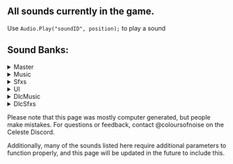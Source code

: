 ## All sounds currently in the game.
Use `Audio.Play("soundID", position);` to play a sound

## Sound Banks:
<details>
<summary>Master</summary>
<br/>
event:/game/04_cliffside/whiteblock_fallthru<br/>
event:/ui/world_map/whoosh/1000ms_back<br/>
event:/ui/world_map/whoosh/1000ms_forward<br/>
event:/ui/world_map/whoosh/400ms_back<br/>
event:/ui/world_map/whoosh/400ms_forward<br/>
event:/ui/world_map/whoosh/600ms_back<br/>
event:/ui/world_map/whoosh/600ms_forward<br/>
event:/ui/world_map/whoosh/700ms_back<br/>
event:/ui/world_map/whoosh/700ms_forward<br/>
event:/ui/world_map/whoosh/900ms_back<br/>
event:/ui/world_map/whoosh/900ms_forward<br/>
snapshot:/assist_game_speed/assist_speed_50<br/>
snapshot:/assist_game_speed/assist_speed_60<br/>
snapshot:/assist_game_speed/assist_speed_70<br/>
snapshot:/assist_game_speed/assist_speed_80<br/>
snapshot:/assist_game_speed/assist_speed_90<br/>
snapshot:/berry_cooperation/1000s_down<br/>
snapshot:/berry_cooperation/2000s_down<br/>
snapshot:/berry_cooperation/3000s_down<br/>
snapshot:/berry_cooperation/4000s_down<br/>
snapshot:/berry_cooperation/5000s_down<br/>
snapshot:/boss_pitch_sfx<br/>
snapshot:/char_granny_laughs_down<br/>
snapshot:/dialogue_in_progress<br/>
snapshot:/env_allamb_down<br/>
snapshot:/env_worldmap_down<br/>
snapshot:/game_00_prologue_amb_down<br/>
snapshot:/game_00_prologue_amb_off<br/>
snapshot:/game_00_verb<br/>
snapshot:/game_01_birdbros_finish<br/>
snapshot:/game_02_dreammemorial_fade<br/>
snapshot:/game_03_clutterswitch_moment<br/>
snapshot:/game_03_oshirofreakout<br/>
snapshot:/game_03_pico8room<br/>
snapshot:/game_04_gondolafeather_main<br/>
snapshot:/game_04_gondolafeather_verb<br/>
snapshot:/game_05_eyedeath<br/>
snapshot:/game_05_eyedistance<br/>
snapshot:/game_05_mus_pulse_controller<br/>
snapshot:/game_05_torch_arp<br/>
snapshot:/game_10_BIR_music_part01<br/>
snapshot:/game_10_BIR_music_part02<br/>
snapshot:/game_10_BIR_sfx<br/>
snapshot:/game_10_BIRd_wings_silenced<br/>
snapshot:/game_10_amb_voidspiral_active<br/>
snapshot:/game_10_cafe_computer_active<br/>
snapshot:/game_10_final_boost<br/>
snapshot:/game_10_glitch_active<br/>
snapshot:/game_10_golden_room_flavour<br/>
snapshot:/game_10_goldenroom_death_fix<br/>
snapshot:/game_10_granny_clouds_dialogue<br/>
snapshot:/game_10_in_space<br/>
snapshot:/game_10_inside_cafe<br/>
snapshot:/game_10_kevinpc_sendcontrol<br/>
snapshot:/game_10_kevinpc_verbtransition<br/>
snapshot:/game_gen_crystalheart<br/>
snapshot:/game_gen_large_berry_get<br/>
snapshot:/mus_cassette_amb_down<br/>
snapshot:/mus_lvl1_verbtransition<br/>
snapshot:/music_all_mute<br/>
snapshot:/music_mains_mute<br/>
snapshot:/music_reflection_secret<br/>
snapshot:/music_secretrevealed<br/>
snapshot:/pause_menu<br/>
snapshot:/underwater<br/>
snapshot:/variant_speed/variant_speed_120<br/>
snapshot:/variant_speed/variant_speed_140<br/>
snapshot:/variant_speed/variant_speed_160<br/>
</details>
<details>
<summary>Music</summary>
<br/>
event:/music/cassette/01_forsaken_city<br/>
event:/music/cassette/02_old_site<br/>
event:/music/cassette/03_resort<br/>
event:/music/cassette/04_cliffside<br/>
event:/music/cassette/05_mirror_temple<br/>
event:/music/cassette/06_reflection<br/>
event:/music/cassette/07_summit<br/>
event:/music/cassette/09_core<br/>
event:/music/lvl0/bridge<br/>
event:/music/lvl0/intro<br/>
event:/music/lvl0/title_ping<br/>
event:/music/lvl1/main<br/>
event:/music/lvl1/theo<br/>
event:/music/lvl2/awake<br/>
event:/music/lvl2/beginning<br/>
event:/music/lvl2/chase<br/>
event:/music/lvl2/dreamblock_sting_pt1<br/>
event:/music/lvl2/dreamblock_sting_pt2<br/>
event:/music/lvl2/evil_madeline<br/>
event:/music/lvl2/mirror<br/>
event:/music/lvl2/phone_end<br/>
event:/music/lvl2/phone_loop<br/>
event:/music/lvl3/clean<br/>
event:/music/lvl3/explore<br/>
event:/music/lvl3/intro<br/>
event:/music/lvl3/oshiro_chase<br/>
event:/music/lvl3/oshiro_theme<br/>
event:/music/lvl4/heavy_winds<br/>
event:/music/lvl4/main<br/>
event:/music/lvl4/minigame<br/>
event:/music/lvl5/middle_temple<br/>
event:/music/lvl5/mirror<br/>
event:/music/lvl5/mirror_cutscene<br/>
event:/music/lvl5/normal<br/>
event:/music/lvl6/badeline_acoustic<br/>
event:/music/lvl6/badeline_fight<br/>
event:/music/lvl6/badeline_glitch<br/>
event:/music/lvl6/madeline_and_theo<br/>
event:/music/lvl6/main<br/>
event:/music/lvl6/secret_room<br/>
event:/music/lvl6/starjump<br/>
event:/music/lvl6/the_fall<br/>
event:/music/lvl7/final_ascent<br/>
event:/music/lvl7/main<br/>
event:/music/lvl8/main<br/>
event:/music/lvl9/main<br/>
event:/music/menu/complete_area<br/>
event:/music/menu/complete_bside<br/>
event:/music/menu/complete_summit<br/>
event:/music/menu/credits<br/>
event:/music/menu/level_select<br/>
event:/music/remix/01_forsaken_city<br/>
event:/music/remix/02_old_site<br/>
event:/music/remix/03_resort<br/>
event:/music/remix/04_cliffside<br/>
event:/music/remix/05_mirror_temple<br/>
event:/music/remix/06_reflection<br/>
event:/music/remix/07_summit<br/>
event:/music/remix/09_core<br/>
event:/new_content/music/lvl10/cinematic/end_intro<br/>
snapshot:/boss_pitch_sfx<br/>
snapshot:/env_allamb_down<br/>
snapshot:/env_worldmap_down<br/>
snapshot:/game_00_prologue_amb_down<br/>
snapshot:/game_00_prologue_amb_off<br/>
snapshot:/game_04_gondolafeather_main<br/>
snapshot:/game_04_gondolafeather_verb<br/>
snapshot:/game_05_eyedistance<br/>
snapshot:/mus_cassette_amb_down<br/>
snapshot:/mus_lvl1_verbtransition<br/>
</details>
<details>
<summary>Sfxs</summary>
<br/>
event:/char/badeline/appear<br/>
event:/char/badeline/booster_begin<br/>
event:/char/badeline/booster_final<br/>
event:/char/badeline/booster_reappear<br/>
event:/char/badeline/booster_relocate<br/>
event:/char/badeline/booster_throw<br/>
event:/char/badeline/boss_bullet<br/>
event:/char/badeline/boss_hug<br/>
event:/char/badeline/boss_idle_air<br/>
event:/char/badeline/boss_laser_charge<br/>
event:/char/badeline/boss_laser_fire<br/>
event:/char/badeline/boss_prefight_getup<br/>
event:/char/badeline/climb_ledge<br/>
event:/char/badeline/dash_red_left<br/>
event:/char/badeline/dash_red_right<br/>
event:/char/badeline/disappear<br/>
event:/char/badeline/dreamblock_enter<br/>
event:/char/badeline/dreamblock_exit<br/>
event:/char/badeline/dreamblock_travel<br/>
event:/char/badeline/duck<br/>
event:/char/badeline/footstep<br/>
event:/char/badeline/grab<br/>
event:/char/badeline/grab_letgo<br/>
event:/char/badeline/handhold<br/>
event:/char/badeline/jump<br/>
event:/char/badeline/jump_assisted<br/>
event:/char/badeline/jump_climb_left<br/>
event:/char/badeline/jump_climb_right<br/>
event:/char/badeline/jump_dreamblock<br/>
event:/char/badeline/jump_special<br/>
event:/char/badeline/jump_super<br/>
event:/char/badeline/jump_superslide<br/>
event:/char/badeline/jump_superwall<br/>
event:/char/badeline/jump_wall_left<br/>
event:/char/badeline/jump_wall_right<br/>
event:/char/badeline/landing<br/>
event:/char/badeline/level_entry<br/>
event:/char/badeline/maddy_join<br/>
event:/char/badeline/maddy_split<br/>
event:/char/badeline/stand<br/>
event:/char/badeline/temple_move_chats<br/>
event:/char/badeline/temple_move_first<br/>
event:/char/badeline/wallslide<br/>
event:/char/dialogue/badeline<br/>
event:/char/dialogue/ex<br/>
event:/char/dialogue/granny<br/>
event:/char/dialogue/madeline<br/>
event:/char/dialogue/madeline_mirror<br/>
event:/char/dialogue/mom<br/>
event:/char/dialogue/oshiro<br/>
event:/char/dialogue/secret_character<br/>
event:/char/dialogue/sfx_support/phone_static_ex<br/>
event:/char/dialogue/sfx_support/phone_static_mom<br/>
event:/char/dialogue/theo<br/>
event:/char/dialogue/theo_mirror<br/>
event:/char/granny/cane_tap<br/>
event:/char/granny/laugh_firstphrase<br/>
event:/char/granny/laugh_oneha<br/>
event:/char/madeline/backpack_drop<br/>
event:/char/madeline/campfire_sit<br/>
event:/char/madeline/campfire_stand<br/>
event:/char/madeline/climb_ledge<br/>
event:/char/madeline/core_hair_charged<br/>
event:/char/madeline/crystaltheo_lift<br/>
event:/char/madeline/crystaltheo_throw<br/>
event:/char/madeline/dash_pink_left<br/>
event:/char/madeline/dash_pink_right<br/>
event:/char/madeline/dash_red_left<br/>
event:/char/madeline/dash_red_right<br/>
event:/char/madeline/death<br/>
event:/char/madeline/dreamblock_enter<br/>
event:/char/madeline/dreamblock_exit<br/>
event:/char/madeline/dreamblock_travel<br/>
event:/char/madeline/duck<br/>
event:/char/madeline/footstep<br/>
event:/char/madeline/grab<br/>
event:/char/madeline/grab_letgo<br/>
event:/char/madeline/handhold<br/>
event:/char/madeline/idle_crackknuckles<br/>
event:/char/madeline/idle_scratch<br/>
event:/char/madeline/idle_sneeze<br/>
event:/char/madeline/jump<br/>
event:/char/madeline/jump_assisted<br/>
event:/char/madeline/jump_climb_left<br/>
event:/char/madeline/jump_climb_right<br/>
event:/char/madeline/jump_dreamblock<br/>
event:/char/madeline/jump_special<br/>
event:/char/madeline/jump_super<br/>
event:/char/madeline/jump_superslide<br/>
event:/char/madeline/jump_superwall<br/>
event:/char/madeline/jump_wall_left<br/>
event:/char/madeline/jump_wall_right<br/>
event:/char/madeline/landing<br/>
event:/char/madeline/mirrortemple_big_landing<br/>
event:/char/madeline/predeath<br/>
event:/char/madeline/revive<br/>
event:/char/madeline/stand<br/>
event:/char/madeline/summit_areastart<br/>
event:/char/madeline/summit_flytonext<br/>
event:/char/madeline/summit_sit<br/>
event:/char/madeline/theo_collapse<br/>
event:/char/madeline/wallslide<br/>
event:/char/madeline/water_dash_gen<br/>
event:/char/madeline/water_dash_in<br/>
event:/char/madeline/water_dash_out<br/>
event:/char/madeline/water_in<br/>
event:/char/madeline/water_move_general<br/>
event:/char/madeline/water_move_shallow<br/>
event:/char/madeline/water_out<br/>
event:/char/oshiro/boss_charge<br/>
event:/char/oshiro/boss_enter_screen<br/>
event:/char/oshiro/boss_precharge<br/>
event:/char/oshiro/boss_reform<br/>
event:/char/oshiro/boss_slam_final<br/>
event:/char/oshiro/boss_slam_first<br/>
event:/char/oshiro/boss_transform_begin<br/>
event:/char/oshiro/boss_transform_burst<br/>
event:/char/oshiro/chat_collapse<br/>
event:/char/oshiro/chat_get_up<br/>
event:/char/oshiro/chat_turn_left<br/>
event:/char/oshiro/chat_turn_right<br/>
event:/char/oshiro/move_01_0xa_exit<br/>
event:/char/oshiro/move_02_03a_exit<br/>
event:/char/oshiro/move_03_08a_exit<br/>
event:/char/oshiro/move_04_pace_left<br/>
event:/char/oshiro/move_04_pace_right<br/>
event:/char/oshiro/move_05_09b_exit<br/>
event:/char/oshiro/move_06_04d_exit<br/>
event:/char/oshiro/move_07_roof00_enter<br/>
event:/char/oshiro/move_08_roof07_exit<br/>
event:/char/theo/phone_taps_loop<br/>
event:/char/theo/resort_ceilingvent_hey<br/>
event:/char/theo/resort_ceilingvent_popoff<br/>
event:/char/theo/resort_ceilingvent_seeya<br/>
event:/char/theo/resort_ceilingvent_shake<br/>
event:/char/theo/resort_crawl<br/>
event:/char/theo/resort_standtocrawl<br/>
event:/char/theo/resort_vent_grab<br/>
event:/char/theo/resort_vent_rip<br/>
event:/char/theo/resort_vent_tug<br/>
event:/char/theo/resort_vent_tumble<br/>
event:/char/theo/yolo_fist<br/>
event:/classic/pico8_boot<br/>
event:/classic/pico8_mus_00<br/>
event:/classic/pico8_mus_01<br/>
event:/classic/pico8_mus_02<br/>
event:/classic/pico8_mus_03<br/>
event:/classic/sfx0<br/>
event:/classic/sfx1<br/>
event:/classic/sfx13<br/>
event:/classic/sfx14<br/>
event:/classic/sfx15<br/>
event:/classic/sfx16<br/>
event:/classic/sfx2<br/>
event:/classic/sfx23<br/>
event:/classic/sfx3<br/>
event:/classic/sfx35<br/>
event:/classic/sfx37<br/>
event:/classic/sfx38<br/>
event:/classic/sfx4<br/>
event:/classic/sfx5<br/>
event:/classic/sfx51<br/>
event:/classic/sfx54<br/>
event:/classic/sfx55<br/>
event:/classic/sfx6<br/>
event:/classic/sfx61<br/>
event:/classic/sfx62<br/>
event:/classic/sfx7<br/>
event:/classic/sfx8<br/>
event:/classic/sfx9<br/>
event:/env/amb/00_prologue<br/>
event:/env/amb/01_main<br/>
event:/env/amb/02_awake<br/>
event:/env/amb/02_dream<br/>
event:/env/amb/03_exterior<br/>
event:/env/amb/03_interior<br/>
event:/env/amb/03_pico8_closeup<br/>
event:/env/amb/04_main<br/>
event:/env/amb/05_interior_dark<br/>
event:/env/amb/05_interior_main<br/>
event:/env/amb/05_mirror_sequence<br/>
event:/env/amb/06_lake<br/>
event:/env/amb/06_main<br/>
event:/env/amb/09_main<br/>
event:/env/amb/worldmap<br/>
event:/env/local/02_old_site/phone_lamp<br/>
event:/env/local/03_resort/broken_window_large<br/>
event:/env/local/03_resort/broken_window_small<br/>
event:/env/local/03_resort/pico8_machine<br/>
event:/env/local/06_reflection/boss_idle_ground<br/>
event:/env/local/07_summit/flag_flap<br/>
event:/env/local/09_core/conveyor_idle<br/>
event:/env/local/09_core/fireballs_idle<br/>
event:/env/local/09_core/lavagate_idle<br/>
event:/env/local/campfire_loop<br/>
event:/env/local/campfire_start<br/>
event:/env/local/waterfall_big_in<br/>
event:/env/local/waterfall_big_main<br/>
event:/env/local/waterfall_small_in_deep<br/>
event:/env/local/waterfall_small_in_shallow<br/>
event:/env/local/waterfall_small_main<br/>
event:/env/state/underwater<br/>
event:/game/00_prologue/bridge_rumble_loop<br/>
event:/game/00_prologue/bridge_support_break<br/>
event:/game/00_prologue/car_down<br/>
event:/game/00_prologue/car_up<br/>
event:/game/00_prologue/fallblock_first_impact<br/>
event:/game/00_prologue/fallblock_first_shake<br/>
event:/game/00_prologue/intro_vignette<br/>
event:/game/01_forsaken_city/birdbros_finish<br/>
event:/game/01_forsaken_city/birdbros_fly_loop<br/>
event:/game/01_forsaken_city/birdbros_thrust<br/>
event:/game/01_forsaken_city/console_blue<br/>
event:/game/01_forsaken_city/console_purple<br/>
event:/game/01_forsaken_city/console_red<br/>
event:/game/01_forsaken_city/console_static_long<br/>
event:/game/01_forsaken_city/console_static_loop<br/>
event:/game/01_forsaken_city/console_static_short<br/>
event:/game/01_forsaken_city/console_white<br/>
event:/game/01_forsaken_city/console_yellow<br/>
event:/game/01_forsaken_city/fallblock_ice_impact<br/>
event:/game/01_forsaken_city/fallblock_ice_shake<br/>
event:/game/01_forsaken_city/zip_mover<br/>
event:/game/02_old_site/lantern_hit<br/>
event:/game/02_old_site/sequence_badeline_intro<br/>
event:/game/02_old_site/sequence_mirror<br/>
event:/game/02_old_site/sequence_phone_pickup<br/>
event:/game/02_old_site/sequence_phone_ring_loop<br/>
event:/game/02_old_site/sequence_phone_ringtone_loop<br/>
event:/game/02_old_site/sequence_phone_transform<br/>
event:/game/02_old_site/theoselfie_foley<br/>
event:/game/02_old_site/theoselfie_photo_filter<br/>
event:/game/02_old_site/theoselfie_photo_in<br/>
event:/game/02_old_site/theoselfie_photo_out<br/>
event:/game/03_resort/clutterswitch_books<br/>
event:/game/03_resort/clutterswitch_boxes<br/>
event:/game/03_resort/clutterswitch_finish<br/>
event:/game/03_resort/clutterswitch_linens<br/>
event:/game/03_resort/clutterswitch_return<br/>
event:/game/03_resort/deskbell_again<br/>
event:/game/03_resort/door_metal_close<br/>
event:/game/03_resort/door_metal_open<br/>
event:/game/03_resort/door_wood_close<br/>
event:/game/03_resort/door_wood_open<br/>
event:/game/03_resort/fallblock_wood_impact<br/>
event:/game/03_resort/fallblock_wood_shake<br/>
event:/game/03_resort/fallblock_wooddistant_impact<br/>
event:/game/03_resort/fluff_tendril_emerge<br/>
event:/game/03_resort/fluff_tendril_recede<br/>
event:/game/03_resort/fluff_tendril_touch<br/>
event:/game/03_resort/forcefield_bump<br/>
event:/game/03_resort/forcefield_idle_loop<br/>
event:/game/03_resort/forcefield_vanish<br/>
event:/game/03_resort/key_unlock<br/>
event:/game/03_resort/lantern_bump<br/>
event:/game/03_resort/memo_in<br/>
event:/game/03_resort/memo_out<br/>
event:/game/03_resort/platform_horiz_left<br/>
event:/game/03_resort/platform_horiz_right<br/>
event:/game/03_resort/platform_vert_down_loop<br/>
event:/game/03_resort/platform_vert_end<br/>
event:/game/03_resort/platform_vert_start<br/>
event:/game/03_resort/platform_vert_up_loop<br/>
event:/game/03_resort/sequence_oshiro_intro<br/>
event:/game/03_resort/sequence_oshirofluff_pt1<br/>
event:/game/03_resort/sequence_oshirofluff_pt2<br/>
event:/game/03_resort/suite_bad_ceilingbreak<br/>
event:/game/03_resort/suite_bad_exittop<br/>
event:/game/03_resort/suite_bad_intro<br/>
event:/game/03_resort/suite_bad_mirrorbreak<br/>
event:/game/03_resort/suite_bad_moveroof<br/>
event:/game/03_resort/suite_bad_movestageleft<br/>
event:/game/03_resort/trapdoor_frombottom<br/>
event:/game/03_resort/trapdoor_fromtop<br/>
event:/game/04_cliffside/arrowblock_activate<br/>
event:/game/04_cliffside/arrowblock_break<br/>
event:/game/04_cliffside/arrowblock_debris<br/>
event:/game/04_cliffside/arrowblock_move<br/>
event:/game/04_cliffside/arrowblock_reappear<br/>
event:/game/04_cliffside/arrowblock_reform_begin<br/>
event:/game/04_cliffside/arrowblock_side_depress<br/>
event:/game/04_cliffside/arrowblock_side_release<br/>
event:/game/04_cliffside/cloud_blue_boost<br/>
event:/game/04_cliffside/cloud_pink_boost<br/>
event:/game/04_cliffside/cloud_pink_reappear<br/>
event:/game/04_cliffside/gondola_cliffmechanism_start<br/>
event:/game/04_cliffside/gondola_finish<br/>
event:/game/04_cliffside/gondola_halted_loop<br/>
event:/game/04_cliffside/gondola_movement_loop<br/>
event:/game/04_cliffside/gondola_restart<br/>
event:/game/04_cliffside/gondola_scaryhair_01<br/>
event:/game/04_cliffside/gondola_scaryhair_02<br/>
event:/game/04_cliffside/gondola_scaryhair_03<br/>
event:/game/04_cliffside/gondola_theo_fall<br/>
event:/game/04_cliffside/gondola_theo_lever_fail<br/>
event:/game/04_cliffside/gondola_theo_lever_start<br/>
event:/game/04_cliffside/gondola_theo_recover<br/>
event:/game/04_cliffside/gondola_theoselfie_halt<br/>
event:/game/04_cliffside/greenbooster_dash<br/>
event:/game/04_cliffside/greenbooster_end<br/>
event:/game/04_cliffside/greenbooster_enter<br/>
event:/game/04_cliffside/greenbooster_reappear<br/>
event:/game/04_cliffside/snowball_impact<br/>
event:/game/04_cliffside/snowball_spawn<br/>
event:/game/04_cliffside/stone_blockade<br/>
event:/game/05_mirror_temple/bladespinner_spin<br/>
event:/game/05_mirror_temple/button_activate<br/>
event:/game/05_mirror_temple/button_depress<br/>
event:/game/05_mirror_temple/button_return<br/>
event:/game/05_mirror_temple/crackedwall_vanish<br/>
event:/game/05_mirror_temple/crystaltheo_break_free<br/>
event:/game/05_mirror_temple/crystaltheo_hit_ground<br/>
event:/game/05_mirror_temple/crystaltheo_hit_side<br/>
event:/game/05_mirror_temple/eye_pulse<br/>
event:/game/05_mirror_temple/eyebro_eyemove<br/>
event:/game/05_mirror_temple/eyewall_bounce<br/>
event:/game/05_mirror_temple/eyewall_destroy<br/>
event:/game/05_mirror_temple/gate_main_close<br/>
event:/game/05_mirror_temple/gate_main_open<br/>
event:/game/05_mirror_temple/gate_theo_close<br/>
event:/game/05_mirror_temple/gate_theo_open<br/>
event:/game/05_mirror_temple/key_unlock_dark<br/>
event:/game/05_mirror_temple/key_unlock_light<br/>
event:/game/05_mirror_temple/mainmirror_reveal<br/>
event:/game/05_mirror_temple/mainmirror_torch_lit_1<br/>
event:/game/05_mirror_temple/mainmirror_torch_lit_2<br/>
event:/game/05_mirror_temple/mainmirror_torch_loop<br/>
event:/game/05_mirror_temple/redbooster_dash<br/>
event:/game/05_mirror_temple/redbooster_end<br/>
event:/game/05_mirror_temple/redbooster_enter<br/>
event:/game/05_mirror_temple/redbooster_move<br/>
event:/game/05_mirror_temple/redbooster_reappear<br/>
event:/game/05_mirror_temple/room_lightlevel_down<br/>
event:/game/05_mirror_temple/room_lightlevel_up<br/>
event:/game/05_mirror_temple/seeker_aggro<br/>
event:/game/05_mirror_temple/seeker_booped<br/>
event:/game/05_mirror_temple/seeker_dash<br/>
event:/game/05_mirror_temple/seeker_dash_turn<br/>
event:/game/05_mirror_temple/seeker_death<br/>
event:/game/05_mirror_temple/seeker_hit_lightwall<br/>
event:/game/05_mirror_temple/seeker_hit_normal<br/>
event:/game/05_mirror_temple/seeker_playercontrolstart<br/>
event:/game/05_mirror_temple/seeker_revive<br/>
event:/game/05_mirror_temple/seeker_statue_break<br/>
event:/game/05_mirror_temple/swapblock_move<br/>
event:/game/05_mirror_temple/swapblock_move_end<br/>
event:/game/05_mirror_temple/swapblock_return<br/>
event:/game/05_mirror_temple/swapblock_return_end<br/>
event:/game/05_mirror_temple/torch_activate<br/>
event:/game/06_reflection/badeline_feather_slice<br/>
event:/game/06_reflection/badeline_freakout_1<br/>
event:/game/06_reflection/badeline_freakout_2<br/>
event:/game/06_reflection/badeline_freakout_3<br/>
event:/game/06_reflection/badeline_freakout_4<br/>
event:/game/06_reflection/badeline_freakout_5<br/>
event:/game/06_reflection/badeline_pull_cliffbreak<br/>
event:/game/06_reflection/badeline_pull_impact<br/>
event:/game/06_reflection/badeline_pull_rumble_loop<br/>
event:/game/06_reflection/badeline_pull_whooshdown<br/>
event:/game/06_reflection/boss_spikes_burst<br/>
event:/game/06_reflection/crushblock_activate<br/>
event:/game/06_reflection/crushblock_impact<br/>
event:/game/06_reflection/crushblock_move_loop<br/>
event:/game/06_reflection/crushblock_rest<br/>
event:/game/06_reflection/crushblock_rest_waypoint<br/>
event:/game/06_reflection/crushblock_return_loop<br/>
event:/game/06_reflection/fall_spike_smash<br/>
event:/game/06_reflection/fallblock_boss_impact<br/>
event:/game/06_reflection/fallblock_boss_shake<br/>
event:/game/06_reflection/feather_bubble_bounce<br/>
event:/game/06_reflection/feather_bubble_get<br/>
event:/game/06_reflection/feather_bubble_renew<br/>
event:/game/06_reflection/feather_get<br/>
event:/game/06_reflection/feather_reappear<br/>
event:/game/06_reflection/feather_renew<br/>
event:/game/06_reflection/feather_state_bump<br/>
event:/game/06_reflection/feather_state_end<br/>
event:/game/06_reflection/feather_state_loop<br/>
event:/game/06_reflection/feather_state_warning<br/>
event:/game/06_reflection/hug_badeline_glow<br/>
event:/game/06_reflection/hug_image_1<br/>
event:/game/06_reflection/hug_image_2<br/>
event:/game/06_reflection/hug_image_3<br/>
event:/game/06_reflection/hug_levelup_text_in<br/>
event:/game/06_reflection/hug_levelup_text_out<br/>
event:/game/06_reflection/pinballbumper_hit<br/>
event:/game/06_reflection/pinballbumper_reset<br/>
event:/game/06_reflection/scaryhair_move<br/>
event:/game/06_reflection/scaryhair_whoosh<br/>
event:/game/06_reflection/supersecret_dashflavour<br/>
event:/game/06_reflection/supersecret_heartappear<br/>
event:/game/06_reflection/supersecret_torch_1<br/>
event:/game/06_reflection/supersecret_torch_2<br/>
event:/game/06_reflection/supersecret_torch_3<br/>
event:/game/06_reflection/supersecret_torch_4<br/>
event:/game/07_summit/altitude_count<br/>
event:/game/07_summit/checkpoint_confetti<br/>
event:/game/07_summit/gem_get<br/>
event:/game/07_summit/gem_unlock_1<br/>
event:/game/07_summit/gem_unlock_2<br/>
event:/game/07_summit/gem_unlock_3<br/>
event:/game/07_summit/gem_unlock_4<br/>
event:/game/07_summit/gem_unlock_5<br/>
event:/game/07_summit/gem_unlock_6<br/>
event:/game/07_summit/gem_unlock_complete<br/>
event:/game/09_core/bounceblock_break<br/>
event:/game/09_core/bounceblock_reappear<br/>
event:/game/09_core/bounceblock_touch<br/>
event:/game/09_core/conveyor_activate<br/>
event:/game/09_core/final_heart_get<br/>
event:/game/09_core/frontdoor_heartfill<br/>
event:/game/09_core/frontdoor_unlock<br/>
event:/game/09_core/hotpinball_activate<br/>
event:/game/09_core/iceball_break<br/>
event:/game/09_core/iceblock_reappear<br/>
event:/game/09_core/iceblock_touch<br/>
event:/game/09_core/pinballbumper_hit<br/>
event:/game/09_core/rising_threat<br/>
event:/game/09_core/switch_dies<br/>
event:/game/09_core/switch_to_cold<br/>
event:/game/09_core/switch_to_hot<br/>
event:/game/general/assist_dreamblockbounce<br/>
event:/game/general/assist_nonsolid_in<br/>
event:/game/general/assist_nonsolid_out<br/>
event:/game/general/assist_screenbottom<br/>
event:/game/general/bird_in<br/>
event:/game/general/bird_land_dirt<br/>
event:/game/general/bird_peck<br/>
event:/game/general/bird_squawk<br/>
event:/game/general/bird_startle<br/>
event:/game/general/birdbaby_flyaway<br/>
event:/game/general/birdbaby_hop<br/>
event:/game/general/birdbaby_tweet_loop<br/>
event:/game/general/cassette_block_switch_1<br/>
event:/game/general/cassette_block_switch_2<br/>
event:/game/general/cassette_bubblereturn<br/>
event:/game/general/cassette_get<br/>
event:/game/general/cassette_preview<br/>
event:/game/general/crystalheart_blue_get<br/>
event:/game/general/crystalheart_bounce<br/>
event:/game/general/crystalheart_gold_get<br/>
event:/game/general/crystalheart_pulse<br/>
event:/game/general/crystalheart_red_get<br/>
event:/game/general/debris_dirt<br/>
event:/game/general/debris_stone<br/>
event:/game/general/debris_wood<br/>
event:/game/general/diamond_return<br/>
event:/game/general/diamond_touch<br/>
event:/game/general/fallblock_impact<br/>
event:/game/general/fallblock_shake<br/>
event:/game/general/key_get<br/>
event:/game/general/lookout_move<br/>
event:/game/general/lookout_use<br/>
event:/game/general/passage_closed_behind<br/>
event:/game/general/platform_disintegrate<br/>
event:/game/general/platform_return<br/>
event:/game/general/secret_revealed<br/>
event:/game/general/seed_complete_berry<br/>
event:/game/general/seed_complete_main<br/>
event:/game/general/seed_poof<br/>
event:/game/general/seed_pulse<br/>
event:/game/general/seed_reappear<br/>
event:/game/general/seed_touch<br/>
event:/game/general/spotlight_intro<br/>
event:/game/general/spotlight_outro<br/>
event:/game/general/spring<br/>
event:/game/general/strawberry_blue_pulse<br/>
event:/game/general/strawberry_blue_touch<br/>
event:/game/general/strawberry_flyaway<br/>
event:/game/general/strawberry_get<br/>
event:/game/general/strawberry_laugh<br/>
event:/game/general/strawberry_pulse<br/>
event:/game/general/strawberry_touch<br/>
event:/game/general/strawberry_wingflap<br/>
event:/game/general/thing_booped<br/>
event:/game/general/touchswitch_any<br/>
event:/game/general/touchswitch_gate_finish<br/>
event:/game/general/touchswitch_gate_open<br/>
event:/game/general/touchswitch_last<br/>
event:/game/general/touchswitch_last_cutoff<br/>
event:/game/general/touchswitch_last_oneshot<br/>
event:/game/general/wall_break_dirt<br/>
event:/game/general/wall_break_ice<br/>
event:/game/general/wall_break_stone<br/>
event:/game/general/wall_break_wood<br/>
event:/music/remix/01_forsaken_city<br/>
event:/music/remix/02_old_site<br/>
event:/music/remix/03_resort<br/>
event:/music/remix/04_cliffside<br/>
event:/music/remix/05_mirror_temple<br/>
event:/music/remix/06_reflection<br/>
event:/music/remix/07_summit<br/>
event:/music/remix/09_core<br/>
event:/new_content/game/10_farewell/bird_fly_uptonext<br/>
event:/state/underwater<br/>
event:/ui/game/general_text_loop<br/>
event:/ui/game/increment_dashcount<br/>
event:/ui/game/increment_strawberry<br/>
event:/ui/main/assist_button_info<br/>
event:/ui/main/assist_button_no<br/>
event:/ui/main/assist_button_yes<br/>
event:/ui/main/assist_info_whistle<br/>
event:/ui/main/bside_intro_text<br/>
event:/ui/postgame/death_appear<br/>
event:/ui/postgame/goldberry_count<br/>
event:/ui/world_map/icon/assist_skip<br/>
snapshot:/berry_cooperation/1000s_down<br/>
snapshot:/berry_cooperation/2000s_down<br/>
snapshot:/berry_cooperation/3000s_down<br/>
snapshot:/berry_cooperation/4000s_down<br/>
snapshot:/berry_cooperation/5000s_down<br/>
snapshot:/char_granny_laughs_down<br/>
snapshot:/env_allamb_down<br/>
snapshot:/game_00_verb<br/>
snapshot:/game_01_birdbros_finish<br/>
snapshot:/game_03_clutterswitch_moment<br/>
snapshot:/game_03_oshirofreakout<br/>
snapshot:/game_03_pico8room<br/>
snapshot:/game_05_eyedeath<br/>
snapshot:/game_05_mus_pulse_controller<br/>
snapshot:/game_05_torch_arp<br/>
snapshot:/game_gen_crystalheart<br/>
snapshot:/game_gen_large_berry_get<br/>
snapshot:/music_all_mute<br/>
snapshot:/music_reflection_secret<br/>
snapshot:/music_secretrevealed<br/>
snapshot:/underwater<br/>
</details>
<details>
<summary>UI</summary>
<br/>
event:/game/03_resort/clutterswitch_squish<br/>
event:/ui/game/chatoptions_appear<br/>
event:/ui/game/chatoptions_roll_down<br/>
event:/ui/game/chatoptions_roll_up<br/>
event:/ui/game/chatoptions_select<br/>
event:/ui/game/hotspot_main_in<br/>
event:/ui/game/hotspot_main_out<br/>
event:/ui/game/hotspot_note_in<br/>
event:/ui/game/hotspot_note_out<br/>
event:/ui/game/lookout_off<br/>
event:/ui/game/lookout_on<br/>
event:/ui/game/memorial_dream_loop<br/>
event:/ui/game/memorial_dream_text_in<br/>
event:/ui/game/memorial_dream_text_loop<br/>
event:/ui/game/memorial_dream_text_out<br/>
event:/ui/game/memorial_text_in<br/>
event:/ui/game/memorial_text_loop<br/>
event:/ui/game/memorial_text_out<br/>
event:/ui/game/pause<br/>
event:/ui/game/textadvance_madeline<br/>
event:/ui/game/textadvance_other<br/>
event:/ui/game/textbox_madeline_in<br/>
event:/ui/game/textbox_madeline_out<br/>
event:/ui/game/textbox_other_in<br/>
event:/ui/game/textbox_other_out<br/>
event:/ui/game/tutorial_note_flip_back<br/>
event:/ui/game/tutorial_note_flip_front<br/>
event:/ui/game/unpause<br/>
event:/ui/main/button_back<br/>
event:/ui/main/button_climb<br/>
event:/ui/main/button_invalid<br/>
event:/ui/main/button_lowkey<br/>
event:/ui/main/button_select<br/>
event:/ui/main/button_toggle_off<br/>
event:/ui/main/button_toggle_on<br/>
event:/ui/main/message_confirm<br/>
event:/ui/main/postcard_ch1_in<br/>
event:/ui/main/postcard_ch1_out<br/>
event:/ui/main/postcard_ch2_in<br/>
event:/ui/main/postcard_ch2_out<br/>
event:/ui/main/postcard_ch3_in<br/>
event:/ui/main/postcard_ch3_out<br/>
event:/ui/main/postcard_ch4_in<br/>
event:/ui/main/postcard_ch4_out<br/>
event:/ui/main/postcard_ch5_in<br/>
event:/ui/main/postcard_ch5_out<br/>
event:/ui/main/postcard_ch6_in<br/>
event:/ui/main/postcard_ch6_out<br/>
event:/ui/main/postcard_csides_in<br/>
event:/ui/main/postcard_csides_out<br/>
event:/ui/main/rename_entry_accept<br/>
event:/ui/main/rename_entry_backspace<br/>
event:/ui/main/rename_entry_char<br/>
event:/ui/main/rename_entry_rollover<br/>
event:/ui/main/rename_entry_space<br/>
event:/ui/main/rollover_down<br/>
event:/ui/main/rollover_up<br/>
event:/ui/main/savefile_begin<br/>
event:/ui/main/savefile_delete<br/>
event:/ui/main/savefile_rename_start<br/>
event:/ui/main/savefile_rollover_down<br/>
event:/ui/main/savefile_rollover_first<br/>
event:/ui/main/savefile_rollover_up<br/>
event:/ui/main/title_firstinput<br/>
event:/ui/main/whoosh_large_in<br/>
event:/ui/main/whoosh_large_out<br/>
event:/ui/main/whoosh_list_in<br/>
event:/ui/main/whoosh_list_out<br/>
event:/ui/main/whoosh_savefile_in<br/>
event:/ui/main/whoosh_savefile_out<br/>
event:/ui/postgame/crystal_heart<br/>
event:/ui/postgame/death_count<br/>
event:/ui/postgame/death_final<br/>
event:/ui/postgame/strawberry_count<br/>
event:/ui/postgame/strawberry_total<br/>
event:/ui/postgame/strawberry_total_all<br/>
event:/ui/postgame/unlock_bside<br/>
event:/ui/postgame/unlock_newchapter<br/>
event:/ui/world_map/chapter/back<br/>
event:/ui/world_map/chapter/checkpoint_back<br/>
event:/ui/world_map/chapter/checkpoint_photo_add<br/>
event:/ui/world_map/chapter/checkpoint_photo_remove<br/>
event:/ui/world_map/chapter/checkpoint_start<br/>
event:/ui/world_map/chapter/level_select<br/>
event:/ui/world_map/chapter/pane_contract<br/>
event:/ui/world_map/chapter/pane_expand<br/>
event:/ui/world_map/chapter/tab_roll_left<br/>
event:/ui/world_map/chapter/tab_roll_right<br/>
event:/ui/world_map/icon/flip_left<br/>
event:/ui/world_map/icon/flip_right<br/>
event:/ui/world_map/icon/roll_left<br/>
event:/ui/world_map/icon/roll_right<br/>
event:/ui/world_map/icon/select<br/>
event:/ui/world_map/journal/back<br/>
event:/ui/world_map/journal/heart_grab<br/>
event:/ui/world_map/journal/heart_release<br/>
event:/ui/world_map/journal/heart_roll<br/>
event:/ui/world_map/journal/heart_shift_down<br/>
event:/ui/world_map/journal/heart_shift_up<br/>
event:/ui/world_map/journal/page_cover_back<br/>
event:/ui/world_map/journal/page_cover_forward<br/>
event:/ui/world_map/journal/page_main_back<br/>
event:/ui/world_map/journal/page_main_forward<br/>
event:/ui/world_map/journal/select<br/>
snapshot:/game_02_dreammemorial_fade<br/>
</details>
<details>
<summary>DlcMusic</summary>
<br/>
event:/new_content/music/lvl10/cassette_rooms<br/>
event:/new_content/music/lvl10/cinematic/bird_crash_first<br/>
event:/new_content/music/lvl10/cinematic/bird_crash_second<br/>
event:/new_content/music/lvl10/cinematic/end<br/>
event:/new_content/music/lvl10/final_run<br/>
event:/new_content/music/lvl10/golden_room<br/>
event:/new_content/music/lvl10/granny_farewell<br/>
event:/new_content/music/lvl10/intermission_heartgroove<br/>
event:/new_content/music/lvl10/intermission_powerpoint<br/>
event:/new_content/music/lvl10/part01<br/>
event:/new_content/music/lvl10/part02<br/>
event:/new_content/music/lvl10/part03<br/>
event:/new_content/music/lvl10/reconciliation<br/>
snapshot:/game_10_in_space<br/>
snapshot:/game_10_kevinpc_sendcontrol<br/>
snapshot:/game_10_kevinpc_verbtransition<br/>
</details>
<details>
<summary>DlcSfxs</summary>
<br/>
event:/char/dialogue/theo<br/>
event:/char/dialogue/theo_webcam<br/>
event:/game/06_reflection/crushblock_move_loop_covert<br/>
event:/new_content/char/badeline/birdcrash_scene_float<br/>
event:/new_content/char/badeline/booster_finalfinal_part1<br/>
event:/new_content/char/badeline/booster_finalfinal_part2<br/>
event:/new_content/char/badeline/booster_first_appear<br/>
event:/new_content/char/badeline/booster_relocate_slow<br/>
event:/new_content/char/badeline/maddy_join_quick<br/>
event:/new_content/char/granny/cane_tap_ending<br/>
event:/new_content/char/granny/dissipate<br/>
event:/new_content/char/madeline/bounce_boost<br/>
event:/new_content/char/madeline/death_golden<br/>
event:/new_content/char/madeline/glider_drop<br/>
event:/new_content/char/madeline/hiccup_ducking<br/>
event:/new_content/char/madeline/hiccup_standing<br/>
event:/new_content/char/madeline/screenentry_golden<br/>
event:/new_content/char/madeline/screenentry_gran<br/>
event:/new_content/char/madeline/screenentry_gran_landing<br/>
event:/new_content/char/madeline/screenentry_lowgrav<br/>
event:/new_content/char/madeline/screenentry_stubborn<br/>
event:/new_content/char/tutorial_ghost/appear<br/>
event:/new_content/char/tutorial_ghost/dash_red_left<br/>
event:/new_content/char/tutorial_ghost/dash_red_right<br/>
event:/new_content/char/tutorial_ghost/disappear<br/>
event:/new_content/char/tutorial_ghost/dreamblock_sequence<br/>
event:/new_content/char/tutorial_ghost/footstep<br/>
event:/new_content/char/tutorial_ghost/grab<br/>
event:/new_content/char/tutorial_ghost/handhold<br/>
event:/new_content/char/tutorial_ghost/jump<br/>
event:/new_content/char/tutorial_ghost/jump_super<br/>
event:/new_content/char/tutorial_ghost/land<br/>
event:/new_content/env/10_electricity<br/>
event:/new_content/env/10_endscene<br/>
event:/new_content/env/10_grannyclouds<br/>
event:/new_content/env/10_rain<br/>
event:/new_content/env/10_rushingvoid<br/>
event:/new_content/env/10_space_underwater<br/>
event:/new_content/env/10_voidspiral<br/>
event:/new_content/env/local/cafe_computer<br/>
event:/new_content/env/local/cafe_sign<br/>
event:/new_content/env/local/kevinpc<br/>
event:/new_content/env/local/tutorial_static_left<br/>
event:/new_content/env/local/tutorial_static_right<br/>
event:/new_content/game/10_farewell/bird_camera_pan_up<br/>
event:/new_content/game/10_farewell/bird_crashscene_leave<br/>
event:/new_content/game/10_farewell/bird_crashscene_recover<br/>
event:/new_content/game/10_farewell/bird_crashscene_relocate<br/>
event:/new_content/game/10_farewell/bird_crashscene_start<br/>
event:/new_content/game/10_farewell/bird_crashscene_twitch_1<br/>
event:/new_content/game/10_farewell/bird_crashscene_twitch_2<br/>
event:/new_content/game/10_farewell/bird_crashscene_twitch_3<br/>
event:/new_content/game/10_farewell/bird_flappyscene<br/>
event:/new_content/game/10_farewell/bird_flappyscene_entry<br/>
event:/new_content/game/10_farewell/bird_flyuproll<br/>
event:/new_content/game/10_farewell/bird_relocate<br/>
event:/new_content/game/10_farewell/bird_startle<br/>
event:/new_content/game/10_farewell/bird_throw<br/>
event:/new_content/game/10_farewell/bird_wingflap<br/>
event:/new_content/game/10_farewell/cafe_computer_off<br/>
event:/new_content/game/10_farewell/cafe_computer_on<br/>
event:/new_content/game/10_farewell/cafe_computer_on_old<br/>
event:/new_content/game/10_farewell/cafe_computer_startupsfx<br/>
event:/new_content/game/10_farewell/endscene_attachment_click<br/>
event:/new_content/game/10_farewell/endscene_attachment_notify<br/>
event:/new_content/game/10_farewell/endscene_dial_theo<br/>
event:/new_content/game/10_farewell/endscene_final_input<br/>
event:/new_content/game/10_farewell/endscene_photo_zoom<br/>
event:/new_content/game/10_farewell/fakeheart_bounce<br/>
event:/new_content/game/10_farewell/fakeheart_get<br/>
event:/new_content/game/10_farewell/fakeheart_pulse<br/>
event:/new_content/game/10_farewell/fusebox_hit_1<br/>
event:/new_content/game/10_farewell/fusebox_hit_2<br/>
event:/new_content/game/10_farewell/glider_emancipate<br/>
event:/new_content/game/10_farewell/glider_engage<br/>
event:/new_content/game/10_farewell/glider_land<br/>
event:/new_content/game/10_farewell/glider_movement<br/>
event:/new_content/game/10_farewell/glider_platform_dissipate<br/>
event:/new_content/game/10_farewell/glider_wallbounce_left<br/>
event:/new_content/game/10_farewell/glider_wallbounce_right<br/>
event:/new_content/game/10_farewell/glitch_long<br/>
event:/new_content/game/10_farewell/glitch_medium<br/>
event:/new_content/game/10_farewell/glitch_short<br/>
event:/new_content/game/10_farewell/heart_door<br/>
event:/new_content/game/10_farewell/key_unlock_1<br/>
event:/new_content/game/10_farewell/key_unlock_2<br/>
event:/new_content/game/10_farewell/key_unlock_3<br/>
event:/new_content/game/10_farewell/key_unlock_4<br/>
event:/new_content/game/10_farewell/key_unlock_5<br/>
event:/new_content/game/10_farewell/lightning_strike<br/>
event:/new_content/game/10_farewell/locked_door_appear_1<br/>
event:/new_content/game/10_farewell/locked_door_appear_2<br/>
event:/new_content/game/10_farewell/locked_door_appear_3<br/>
event:/new_content/game/10_farewell/locked_door_appear_4<br/>
event:/new_content/game/10_farewell/locked_door_appear_5<br/>
event:/new_content/game/10_farewell/pico8_flag<br/>
event:/new_content/game/10_farewell/pinkdiamond_return<br/>
event:/new_content/game/10_farewell/pinkdiamond_touch<br/>
event:/new_content/game/10_farewell/ppt_cube_transition<br/>
event:/new_content/game/10_farewell/ppt_dissolve_transition<br/>
event:/new_content/game/10_farewell/ppt_doubleclick<br/>
event:/new_content/game/10_farewell/ppt_happy_wavedashing<br/>
event:/new_content/game/10_farewell/ppt_impossible<br/>
event:/new_content/game/10_farewell/ppt_its_easy<br/>
event:/new_content/game/10_farewell/ppt_mouseclick<br/>
event:/new_content/game/10_farewell/ppt_spinning_transition<br/>
event:/new_content/game/10_farewell/ppt_wavedash_whoosh<br/>
event:/new_content/game/10_farewell/puffer_boop<br/>
event:/new_content/game/10_farewell/puffer_expand<br/>
event:/new_content/game/10_farewell/puffer_reform<br/>
event:/new_content/game/10_farewell/puffer_return<br/>
event:/new_content/game/10_farewell/puffer_shrink<br/>
event:/new_content/game/10_farewell/puffer_splode<br/>
event:/new_content/game/10_farewell/quake_onset<br/>
event:/new_content/game/10_farewell/quake_rockbreak<br/>
event:/new_content/game/10_farewell/strawberry_gold_detach<br/>
event:/new_content/game/10_farewell/zip_mover<br/>
event:/new_content/timeline_bubble_to_remembered<br/>
event:/new_content/ui/postcard_variants_in<br/>
event:/new_content/ui/postcard_variants_out<br/>
event:/new_content/ui/rename_entry_accept_locked<br/>
event:/new_content/ui/skip_all<br/>
event:/state/cafe_computer_active<br/>
event:/ui/postgame/unlock_newchapter_icon<br/>
snapshot:/game_10_BIR_music_part01<br/>
snapshot:/game_10_BIR_music_part02<br/>
snapshot:/game_10_BIR_sfx<br/>
snapshot:/game_10_amb_voidspiral_active<br/>
snapshot:/game_10_cafe_computer_active<br/>
snapshot:/game_10_final_boost<br/>
snapshot:/game_10_glitch_active<br/>
snapshot:/game_10_goldenroom_death_fix<br/>
snapshot:/game_gen_crystalheart<br/>
snapshot:/game_gen_large_berry_get<br/>
</details>

Please note that this page was mostly computer generated, but people make mistakes. For questions or feedback, contact @coloursofnoise on the Celeste Discord.

Additionally, many of the sounds listed here require additional parameters to function properly, and this page will be updated in the future to include this.